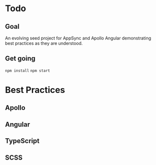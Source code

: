 # Todo

## Goal
An evolving seed project for AppSync and Apollo Angular demonstrating best practices as they are understood.

## Get going
`npm install`
`npm start`

# Best Practices

## Apollo

## Angular

## TypeScript

## SCSS